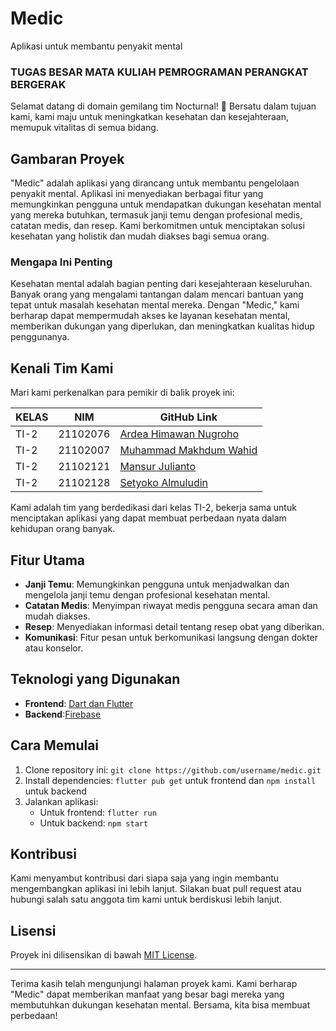 # Medic
Aplikasi untuk membantu penyakit mental

### TUGAS BESAR MATA KULIAH PEMROGRAMAN PERANGKAT BERGERAK

Selamat datang di domain gemilang tim Nocturnal! 🌟 Bersatu dalam tujuan kami, kami maju untuk meningkatkan kesehatan dan kesejahteraan, memupuk vitalitas di semua bidang.

## Gambaran Proyek

"Medic" adalah aplikasi yang dirancang untuk membantu pengelolaan penyakit mental. Aplikasi ini menyediakan berbagai fitur yang memungkinkan pengguna untuk mendapatkan dukungan kesehatan mental yang mereka butuhkan, termasuk janji temu dengan profesional medis, catatan medis, dan resep. Kami berkomitmen untuk menciptakan solusi kesehatan yang holistik dan mudah diakses bagi semua orang.

### Mengapa Ini Penting

Kesehatan mental adalah bagian penting dari kesejahteraan keseluruhan. Banyak orang yang mengalami tantangan dalam mencari bantuan yang tepat untuk masalah kesehatan mental mereka. Dengan "Medic," kami berharap dapat mempermudah akses ke layanan kesehatan mental, memberikan dukungan yang diperlukan, dan meningkatkan kualitas hidup penggunanya.

## Kenali Tim Kami

Mari kami perkenalkan para pemikir di balik proyek ini:

| KELAS | NIM      | GitHub Link                              |
|-------|----------|------------------------------------------|
| TI-2  | 21102076 | [Ardea Himawan Nugroho](https://github.com/ardeahimawan) |
| TI-2  | 21102007 | [Muhammad Makhdum Wahid](https://github.com/muhammadmakhdum) |
| TI-2  | 21102121 | [Mansur Julianto](https://github.com/mansurjulianto) |
| TI-2  | 21102128 | [Setyoko Almuludin](https://github.com/setyokoalmuludin) |

Kami adalah tim yang berdedikasi dari kelas TI-2, bekerja sama untuk menciptakan aplikasi yang dapat membuat perbedaan nyata dalam kehidupan orang banyak.

## Fitur Utama

- **Janji Temu**: Memungkinkan pengguna untuk menjadwalkan dan mengelola janji temu dengan profesional kesehatan mental.
- **Catatan Medis**: Menyimpan riwayat medis pengguna secara aman dan mudah diakses.
- **Resep**: Menyediakan informasi detail tentang resep obat yang diberikan.
- **Komunikasi**: Fitur pesan untuk berkomunikasi langsung dengan dokter atau konselor.

## Teknologi yang Digunakan

- **Frontend**: [Dart dan Flutter](https://flutter.dev/)
- **Backend**:[Firebase](https://firebase.google.com/)

## Cara Memulai

1. Clone repository ini: `git clone https://github.com/username/medic.git`
2. Install dependencies: `flutter pub get` untuk frontend dan `npm install` untuk backend
3. Jalankan aplikasi:
   - Untuk frontend: `flutter run`
   - Untuk backend: `npm start`

## Kontribusi

Kami menyambut kontribusi dari siapa saja yang ingin membantu mengembangkan aplikasi ini lebih lanjut. Silakan buat pull request atau hubungi salah satu anggota tim kami untuk berdiskusi lebih lanjut.

## Lisensi

Proyek ini dilisensikan di bawah [MIT License](LICENSE).

---

Terima kasih telah mengunjungi halaman proyek kami. Kami berharap "Medic" dapat memberikan manfaat yang besar bagi mereka yang membutuhkan dukungan kesehatan mental. Bersama, kita bisa membuat perbedaan!

